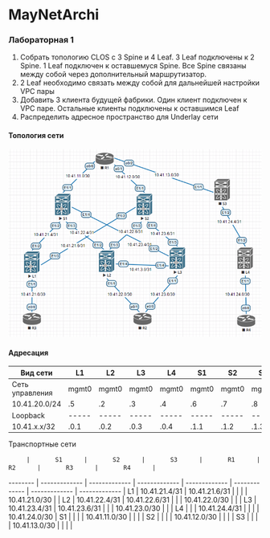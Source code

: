 # MayNetArchi
### Лабораторная 1
1. Собрать топологию CLOS с 3 Spine и 4 Leaf. 3 Leaf подключены к 2 Spine. 1 Leaf подключен к оставшемуся Spine. Все Spine связаны между собой через дополнительный маршрутизатор.
2. 2 Leaf необходимо связать между собой для дальнейшей настройки VPC пары
3. Добавить 3 клиента будущей фабрики. Один клиент подключен к VPC паре. Остальные клиенты подключены к оставшимся Leaf
4. Распределить адресное пространство для Underlay сети

#### Топология сети
![](underlay-net.PNG)

#### Адресация
Вид сети        | L1  | L2  |  L3 | L4  | S1  | S2  | S3  |  R1 |  R2 | R3  | R4
----------------|-----|-----|-----|-----|-----|-----|-----|-----|-----|-----|----
Сеть управления |mgmt0|mgmt0|mgmt0|mgmt0|mgmt0|mgmt0|mgmt0|mgmt0|mgmt0|mgmt0|mgmt0
10.41.20.0/24   | .5  | .2  | .3  | .4  | .6  | .7  | .8  | .1  | .9  | .10 | .11
Loopback        |-----|-----|-----|-----|-----|-----|-----|-----|-----|-----|-----
10.41.x.x/32    | .0.1| .0.2| .0.3| .0.4| .1.1| .1.2| .1.3| .2.1| .2.2| .2.3| .2.4

Транспортные сети

         |       S1      |       S2      |       S3      |       R1      |       R2      |       R3      |       R4      |
-------- | ------------- | ------------- | ------------- | ------------- | ------------- | ------------- | ------------- |
 L1      | 10.41.21.4/31 | 10.41.21.6/31 |               |               |               | 10.41.21.0/30 |               |
 L2      | 10.41.22.4/31 | 10.41.22.6/31 |               |               | 10.41.22.0/30 |               |               |
 L3      | 10.41.23.4/31 | 10.41.23.6/31 |               |               | 10.41.23.0/30 |               |               |
 L4      |               |               | 10.41.24.4/31 |               |               |               | 10.41.24.0/30 |
 S1      |               |               |               | 10.41.11.0/30 |               |               |               |
 S2      |               |               |               | 10.41.12.0/30 |               |               |               |
 S3      |               |               |               | 10.41.13.0/30 |               |               |               |
